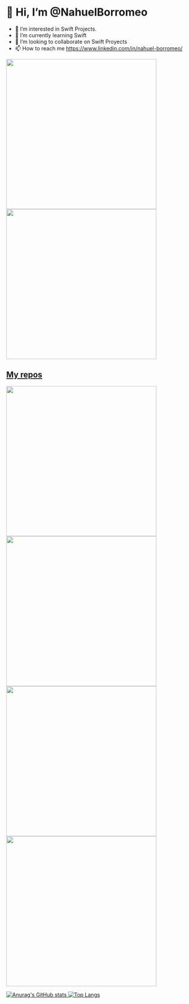 # 👋 Hi, I’m @NahuelBorromeo
- 👀 I’m interested in Swift Projects.
- 🌱 I’m currently learning Swift
- 💞️ I’m looking to collaborate on Swift Proyects
- 📫 How to reach me https://www.linkedin.com/in/nahuel-borromeo/

<p align="left">
  <a href="https://github.com/NahuelBorromeo"><img width="400" src="https://github-readme-stats.vercel.app/api?username=NahuelBorromeo&show_icons=true&theme=algolia">
  <a href="https://github.com/NahuelBorromeo"><img width="400" src="https://github-readme-stats.vercel.app/api/top-langs/?username=NahuelBorromeo&langs_count=10&layout=compact&theme=algolia">
</p>
    
## My repos
    
<p align="left">
  
   <a href="https://github.com/NahuelBorromeo/todo-practice"><img width="400" src="https://github-readme-stats.vercel.app/api/pin/?username=NahuelBorromeo&repo=todo-practice&langs_count=5&theme=algolia">
  <a href="https://github.com/NahuelBorromeo/journal-app-react"><img width="400" src="https://github-readme-stats.vercel.app/api/pin/?username=NahuelBorromeo&card_height=300&&repo=journal-app-react&langs_count=5&layout=compact&theme=algolia">
  <a href="https://github.com/NahuelBorromeo/heroes-app-react"><img width="400" src="https://github-readme-stats.vercel.app/api/pin/?username=NahuelBorromeo&repo=heroes-app-react&layout=compact&theme=algolia">
  <a href="https://github.com/NahuelBorromeo/custom-hooks"><img width="400" src="https://github-readme-stats.vercel.app/api/pin/?username=NahuelBorromeo&repo=custom-hooks&hide=html,scss,css&langs_count=10&layout=compact&theme=algolia">
</p>  



<!---
NahuelBorromeo/NahuelBorromeo is a ✨ special ✨ repository because its `README.md` (this file) appears on your GitHub profile.
You can click the Preview link to take a look at your changes.
--->
![Anurag's GitHub stats](https://github-readme-stats.vercel.app/api?username=NahuelBorromeo&show_icons=true&theme=radical)
[![Top Langs](https://github-readme-stats.vercel.app/api/top-langs/?username=NahuelBorromeo&show_icons=true&theme=radical&layout=compact)](https://github.com/nahuelborromeo/github-readme-stats)
